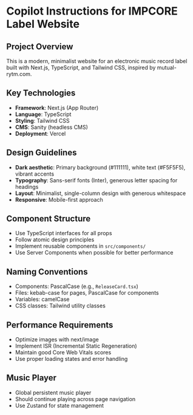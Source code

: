 # Copilot Instructions for IMPCORE Label Website

<!-- Use this file to provide workspace-specific custom instructions to Copilot. For more details, visit https://code.visualstudio.com/docs/copilot/copilot-customization#_use-a-githubcopilotinstructionsmd-file -->

## Project Overview
This is a modern, minimalist website for an electronic music record label built with Next.js, TypeScript, and Tailwind CSS, inspired by mutual-rytm.com.

## Key Technologies
- **Framework**: Next.js (App Router)
- **Language**: TypeScript
- **Styling**: Tailwind CSS
- **CMS**: Sanity (headless CMS)
- **Deployment**: Vercel

## Design Guidelines
- **Dark aesthetic**: Primary background (#111111), white text (#F5F5F5), vibrant accents
- **Typography**: Sans-serif fonts (Inter), generous letter spacing for headings
- **Layout**: Minimalist, single-column design with generous whitespace
- **Responsive**: Mobile-first approach

## Component Structure
- Use TypeScript interfaces for all props
- Follow atomic design principles
- Implement reusable components in `src/components/`
- Use Server Components when possible for better performance

## Naming Conventions
- Components: PascalCase (e.g., `ReleaseCard.tsx`)
- Files: kebab-case for pages, PascalCase for components
- Variables: camelCase
- CSS classes: Tailwind utility classes

## Performance Requirements
- Optimize images with next/image
- Implement ISR (Incremental Static Regeneration)
- Maintain good Core Web Vitals scores
- Use proper loading states and error handling

## Music Player
- Global persistent music player
- Should continue playing across page navigation
- Use Zustand for state management
